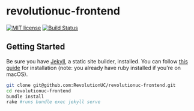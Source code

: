 # revolutionuc-frontend

[![MIT license](http://img.shields.io/badge/license-MIT-brightgreen.svg)](http://opensource.org/licenses/MIT)
[![Build Status](https://travis-ci.org/RevolutionUC/revolutionuc-frontend.svg?branch=master)](https://travis-ci.org/RevolutionUC/revolutionuc-frontend)

## Getting Started

Be sure you have [Jekyll](https://jekyllrb.com/), a static site builder, installed. You can follow [this guide](https://jekyllrb.com/docs/installation/) for installation (note: you already have ruby installed if you're on macOS).

```sh
git clone git@github.com:RevolutionUC/revolutionuc-frontend.git
cd revolutionuc-frontend
bundle install
rake #runs bundle exec jekyll serve
```
